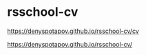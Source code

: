 # rsschool-cv

https://denyspotapov.github.io/rsschool-cv/cv

https://denyspotapov.github.io/rsschool-cv/
